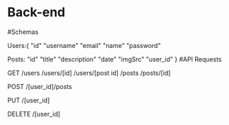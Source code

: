 # Back-end

#Schemas

Users:{
"id"
"username"
"email"
"name"
"password"

Posts:
"id"
"title"
"description"
"date"
"imgSrc"
"user_id"
}
#API Requests

GET
/users
/users/[id]
/users/[post id]
/posts
/posts/[id]

POST
/[user_id]/posts

PUT
/[user_id]

DELETE
/[user_id]
